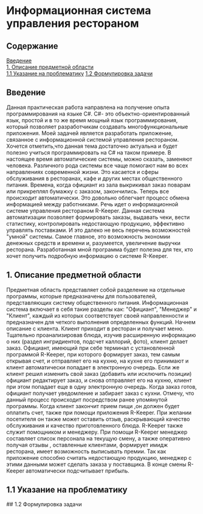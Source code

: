 # Информационная система управления рестораном
## Содержание
[Введение](#introduction)  
[1. Описание предметной области](#domainDescription)  
[1.1 Указание на проблематику](#existingProblems) 
[1.2 Формулировка задачи](#problemstatement) 

<a name="introduction"/>

## Введение


Данная практическая работа направлена на получение опыта программирования на языке С#. С#- это объектно-ориентированный язык, простой и в то же время мощный язык программирования, который позволяет разработчикам создавать многофункциональные приложения. Моей задачей является разработать приложение, связанное с информационной системой управления рестораном.  Хочется отметить,что данная тема достаточно актуальна и будет полезно учиться программировать на C# на таком примере.
В настоящее время автоматические системы, можно сказать, заменяют человека. Различного рода системы все чаще помогают нам во всех направлениях современной жизни. Это касается и сферы обслуживания в ресторанах, кафе и других местах общественного питания. Времена, когда официант из зала выкрикивал заказ поварам или прикреплял бумажку с заказом, закончились. Теперь все происходит автоматически. Это довольно облегчает процесс обмена информацией между работниками. Речь идет о информационной системе управления рестораном R-Keeper. Данная система автоматизации позволяет формировать заказы, выдавать чеки, вести статистику, контролировать недостающую продукцию, эффективно управлять поставками. И это далеко не весь перечень возможностей "умной" системы. Самое главное, это возможность экономии денежных средств и времени и, разумеется, увеличение выручки ресторана. Разработанная мной программа будет полезна для тех, кто хочет получить подробную информацию о системе R-Keeper.  

<a name="domainDescription"/>

## 1. Описание предметной области

Предметная область представляет собой разделение на отдельные программы, которые предназначены для пользователей, представляющих систему общественного питания. Информационная система включает в себя такие разделы как: "Официант", "Менеджер" и "Клиент", каждый из которых соответствует своей направленности и предназначен для четкого выполнения определенных функций. Начнем описание с клиента. Клиент приходит в ресторан и получает меню. Тщательно проанализировав блюда, изучив расширенную информацию о них (раздел ингридиентов, подсчет каллорий, фото), клиент делает заказ. Официант, имеющий при себе терминал с установленной программой R-Keeper, при которого формирует заказ, тем самым открывая счет, и отправляет его на кухню, на кухне его принимают и клиент автоматически попадает в электронную очередь. Если же клиент решил изменить свой заказ (добавить или исключить позиции) официант редактирует заказ, и снова отправляет его на кухню, клиент при этом попадает еще в одну электронную очередь. Когда заказ готов, официант получает уведомление и забирает заказ с кухни. Отмечу, что данный процесс происходит посредством ранее упомянутой программы. Когда клиент закончит прием пищи ,он должен будет оплатить счет, также при помощи приложения R-Keeper. При желании посетителя он также может оставить отзыв, раскрывающий качество обслуживания и качество приготовленного блюда. R-Keeper также служит помощником и менеджеру. При помощи R-Keeper менеджер составляет список персонала на текущую смену, а также оперативно получая отзывы , оставленные клиентами, формирует имидж ресторана, имеет возможность выписывать премии. Так как приложение способно считать недостающую продукцию, менеджер с этими данными может сделать заказа у поставщика. В конце смены R-Keeper автоматически подсчитывает прибыль.

<a name="existingProblems"/>

## 1.1 Указание на проблематику



<a name="#problemstatement"/>
## 1.2 Формулировка задачи
